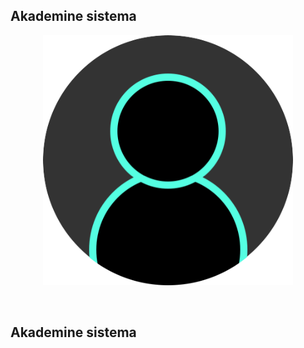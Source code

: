 ## Akademine sistema
<p align="center"><a href="" target="_blank"><img src="/public/images/logo.png" width="400"></a></p>

<br/>

## Akademine sistema
